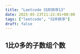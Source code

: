```yaml
---
title: "Leetcode 归并排序13"
date: 2025-05-23T21:22:01+08:00
tags: ["leetcode", "归并排序"]
draft: false
---
```


## 1比0多的子数组个数